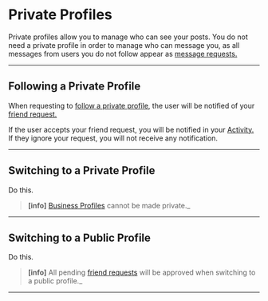 # Private Profiles

Private profiles allow you to manage who can see your posts. You do not need a private profile in order to manage who can message you, as all messages from users you do not follow appear as [message requests.](/views/conversations.md#message-requests)

<hr />

## Following a Private Profile

When requesting to [follow a private profile](/getstarted/follow-profile.md), the user will be notified of your [friend request.](/views/profile.md#friend-requests)

If the user accepts your friend request, you will be notified in your [Activity.](/views/activity.md) If they ignore your request, you will not receive any notification.

<hr />

## Switching to a Private Profile

Do this.

> **[info]**
> [Business Profiles](/views/profile/businessprofiles.md) cannot be made private._

<hr />

## Switching to a Public Profile

Do this.

> **[info]**
> All pending [friend requests](/views/profile.md#friend-requests) will be approved when switching to a public profile._

<hr />